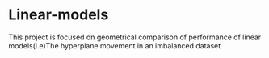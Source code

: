 # Linear-models
This project is focused on geometrical comparison of performance of linear models(i.e)The hyperplane movement in an imbalanced dataset

